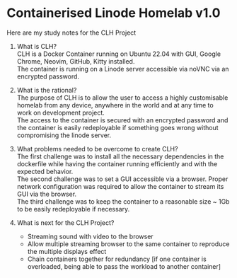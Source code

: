 # Containerised Linode Homelab v1.0

Here are my study notes for the CLH Project

1) What is CLH?
 <br>CLH is a Docker Container running on Ubuntu 22.04 with GUI, Google Chrome, Neovim, GitHub, Kitty installed.
 <br>The container is running on a Linode server accessible via noVNC via an encrypted password.

2) What is the rational?
 <br>The purpose of CLH is to allow the user to access a highly customisable homelab from any device, anywhere in the world and at any time to work on development project.
 <br>The access to the container is secured with an encrypted password and the container is easily redeployable if something goes wrong without compromising the linode server.
 

3) What problems needed to be overcome to create CLH?
 <br>The first challenge was to install all the necessary dependencies in the dockerfile while having the container running efficiently and with the expected behavior.
 <br>The second challenge was to set a GUI accessible via a browser. Proper network configuration was required to allow the container to stream its GUI via the browser.
 <br>The third challenge was to keep the container to a reasonable size ~ 1Gb to be easily redeployable if necessary.
 
 
4) What is next for the CLH Project?
   - Streaming sound with video to the browser
   - Allow multiple streaming browser to the same container to reproduce the multiple displays effect
   - Chain containers together for redundancy [if one container is overloaded, being able to pass the workload to another container]
